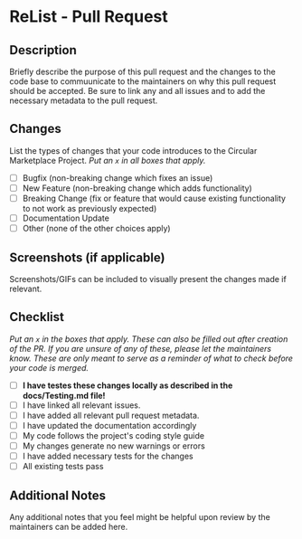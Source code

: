 # ReList - Pull Request

## Description

Briefly describe the purpose of this pull request and the changes to the code base to commuunicate to the maintainers on why this pull request should be accepted. Be sure to link any and all issues and to add the necessary metadata to the pull request.

## Changes

List the types of changes that your code introduces to the Circular Marketplace Project. _Put an `x` in all boxes that apply._

- [ ] Bugfix (non-breaking change which fixes an issue)
- [ ] New Feature (non-breaking change which adds functionality)
- [ ] Breaking Change (fix or feature that would cause existing functionality to not work as previously expected)
- [ ] Documentation Update
- [ ] Other (none of the other choices apply)

## Screenshots (if applicable)

Screenshots/GIFs can be included to visually present the changes made if relevant.

## Checklist

_Put an `x` in the boxes that apply. These can also be filled out after creation of the PR. If you are unsure of any of these, please let the maintainers know. These are only meant to serve as a reminder of what to check before your code is merged._

- [ ] **I have testes these changes locally as described in the docs/Testing.md file!**
- [ ] I have linked all relevant issues.
- [ ] I have added all relevant pull request metadata.
- [ ] I have updated the documentation accordingly
- [ ] My code follows the project's coding style guide
- [ ] My changes generate no new warnings or errors
- [ ] I have added necessary tests for the changes
- [ ] All existing tests pass

## Additional Notes

Any additional notes that you feel might be helpful upon review by the maintainers can be added here.